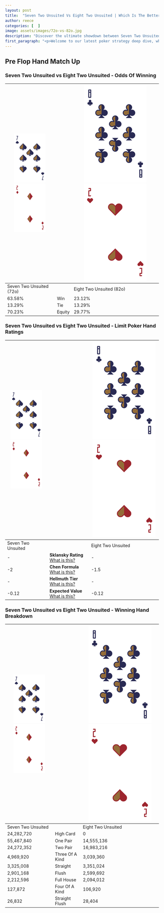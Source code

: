 ```yaml
---
layout: post
title:  "Seven Two Unsuited Vs Eight Two Unsuited | Which Is The Better Hand In Poker? A Complete Guide"
author: reece
categories: [  ]
image: assets/images/72o-vs-82o.jpg
description: "Discover the ultimate showdown between Seven Two Unsuited and Eight Two Unsuited in poker! Uncover the odds, strategies, and scenarios where one hand triumphs over the other. Get ready to up your poker game with this thrilling analysis."
first_paragraph: "<p>Welcome to our latest poker strategy deep dive, where we're pitting two distinct hands against each other in a high-stakes showdown: Seven Two Unsuited vs Eight Two Unsuited.</p><p>In the dynamic world of poker, every decision counts, and knowing which hand holds the upper hand is key to your success at the table.</p><p>In this article, we'll dissect these two hands, explore the scenarios where one dominates the other, and equip you with the knowledge to make strategic choices that can tip the odds in your favor.</p><p>Get ready to unravel the intriguing dynamics of these poker hands and elevate your game to new heights.</p>"
---
```




[comment]: # (sp0)

## Pre Flop Hand Match Up

<div class="table hand-ratings" markdown="1"> 



### Seven Two Unsuited vs Eight Two Unsuited - Odds Of Winning


    
| ![image info](assets/images/hand1/7.png) ![image info](assets/images/hand1/2o.png) |  | ![image info](assets/images/hand2/8.png) ![image info](assets/images/hand2/2o.png) |
| -------- | -------- | -------- |
| Seven Two Unsuited (72o) |  | Eight Two Unsuited (82o) |
| 63.58% | Win | 23.12% |
| 13.29% | Tie | 13.29% |
| 70.23% | Equity | 29.77% |




[comment]: # (sp1)



### Seven Two Unsuited vs Eight Two Unsuited - Limit Poker Hand Ratings


    
| ![image info](assets/images/hand1/7.png) ![image info](assets/images/hand1/2o.png) |  | ![image info](assets/images/hand2/8.png) ![image info](assets/images/hand2/2o.png) |
| -------- | -------- | -------- |
| Seven Two Unsuited |  | Eight Two Unsuited |
| - | **Sklansky Rating** [What is this?](/sklansky-rating-explained) | - |
| -2 | **Chen Formula** [What is this?](/chen-formula-explained) | -1.5 |
| - | **Hellmuth Tier** [What is this?](/Hellmuth-tier-explained) | - |
| -0.12 | **Expected Value** [What is this?](/expected-value-explained) | -0.12 |




[comment]: # (sp2)



### Seven Two Unsuited vs Eight Two Unsuited - Winning Hand Breakdown


    
| ![image info](assets/images/hand1/7.png) ![image info](assets/images/hand1/2o.png) |  | ![image info](assets/images/hand2/8.png) ![image info](assets/images/hand2/2o.png) |
| -------- | -------- | -------- |
| Seven Two Unsuited |  | Eight Two Unsuited |
| 24,282,720 | High Card | 0 |
| 55,467,840 | One Pair | 14,555,136 |
| 24,272,352 | Two Pair | 16,983,216 |
| 4,969,920 | Three Of A Kind | 3,039,360 |
| 3,325,008 | Straight | 3,351,024 |
| 2,901,168 | Flush | 2,599,692 |
| 2,212,596 | Full House | 2,094,012 |
| 127,872 | Four Of A Kind | 106,920 |
| 26,832 | Straight Flush | 28,404 |




[comment]: # (sp3)



</div>

[comment]: # (sp4)



[comment]: # (sp5)

